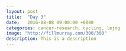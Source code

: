 ```yaml
---
layout: post
title:  "Day 3"
date:   2016-08-08 09:00:00 +0000
categories: cancer-research, cycling, lejog
image: "http://fillmurray.com/300/300"
description: This is a description
---
```

